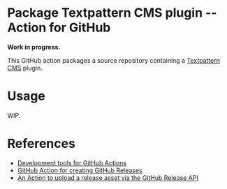 Package Textpattern CMS plugin -- Action for GitHub
=====

**Work in progress.**

This GitHub action packages a source repository containing a [Textpattern CMS](https://textpattern.com) plugin.

Usage
=====

WIP.

References
=====

* [Development tools for GitHub Actions](https://help.github.com/en/articles/development-tools-for-github-actions)
* [GitHub Action for creating GitHub Releases](https://github.com/softprops/action-gh-release)
* [An Action to upload a release asset via the GitHub Release API](https://github.com/actions/upload-release-asset)
